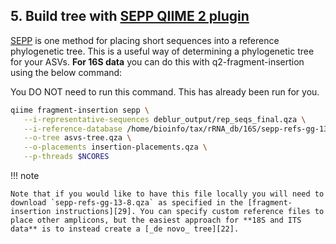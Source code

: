 ## 5. Build tree with [SEPP QIIME 2 plugin][8]

[SEPP][9] is one method for placing short sequences into a reference phylogenetic tree. This is a useful way of determining a phylogenetic tree for your ASVs. **For 16S data** you can do this with q2-fragment-insertion using the below command:

You DO NOT need to run this command. This has already been run for you.

```bash
qiime fragment-insertion sepp \
   --i-representative-sequences deblur_output/rep_seqs_final.qza \
   --i-reference-database /home/bioinfo/tax/rRNA_db/16S/sepp-refs-gg-13-8.qza \
   --o-tree asvs-tree.qza \
   --o-placements insertion-placements.qza \
   --p-threads $NCORES
```

!!! note

    Note that if you would like to have this file locally you will need to download `sepp-refs-gg-13-8.qza` as specified in the [fragment-insertion instructions][29]. You can specify custom reference files to place other amplicons, but the easiest approach for **18S and ITS data** is to instead create a [_de novo_ tree][22].

[8]: https://github.com/qiime2/q2-fragment-insertion
[9]: https://www.ncbi.nlm.nih.gov/pmc/articles/PMC5904434/
[22]: https://github.com/LangilleLab/microbiome_helper/wiki/QIIME-2-de-novo-tree-creation
[29]: https://library.qiime2.org/plugins/q2-fragment-insertion/16/
